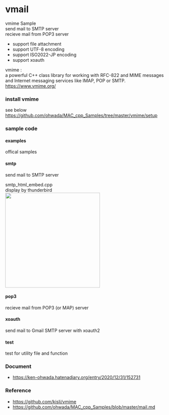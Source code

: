 vmail
===============

vmime Sample <br/>
send mail to SMTP server <br/>
recieve mail from POP3 server <br/>
- support file attachment <br/>
- support UTF-8 encoding <br/>
- support ISO2022-JP encoding <br/>
- support xoauth <br/>

vmime : <br/>
a powerful C++ class library for working with RFC-822 and MIME messages and Internet messaging services like IMAP, POP or SMTP. <br/>
https://www.vmime.org/ <br/>


### install vmime
see below <br/>
https://github.com/ohwada/MAC_cpp_Samples/tree/master/vmime/setup <br/>

### sample code

#### examples
offical samples <br/>

#### smtp
send mail to SMTP server <br/>

smtp_html_embed.cpp <br/>
display by thunderbird <br/>
<image src="https://raw.githubusercontent.com/ohwada/MAC_cpp_Samples/master/vmime/screenshot/thunderbird_smtp_attach.png" width="300" /><br/>

#### pop3 
recieve mail from POP3 (or MAP) server <br/>

#### xoauth
send mail to Gmail SMTP server with xoauth2 <br/>

#### test
test for utility file and function <br/>

### Document
- https://ken-ohwada.hatenadiary.org/entry/2020/12/31/152731

### Reference <br/>
- https://github.com/kisli/vmime
- https://github.com/ohwada/MAC_cpp_Samples/blob/master/mail.md

